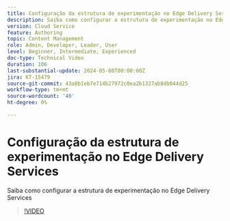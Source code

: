 ```yaml
---
title: Configuração da estrutura de experimentação no Edge Delivery Services
description: Saiba como configurar a estrutura de experimentação no Edge Delivery Services
version: Cloud Service
feature: Authoring
topic: Content Management
role: Admin, Developer, Leader, User
level: Beginner, Intermediate, Experienced
doc-type: Technical Video
duration: 106
last-substantial-update: 2024-05-08T00:00:00Z
jira: KT-15479
source-git-commit: 43a8b1eb7e714b27972c0ea2b1327ab8db044d25
workflow-type: tm+mt
source-wordcount: '40'
ht-degree: 0%

---
```



# Configuração da estrutura de experimentação no Edge Delivery Services

Saiba como configurar a estrutura de experimentação no Edge Delivery Services

>[!VIDEO](https://video.tv.adobe.com/v/3429062/?learn=on)
